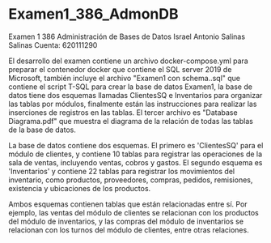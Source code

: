 # Examen1_386_AdmonDB

Examen 1
386 Administración de Bases de Datos
Israel Antonio Salinas Salinas
Cuenta: 620111290

El desarrollo del examen contiene un archivo docker-compose.yml para preparar el contenedor docker
que contiene el SQL server 2019 de Microsoft, también incluye el archivo "Examen1 con schema..sql" 
que contiene el script T-SQL para crear la base de datos Examen1, la base de datos tiene dos esquemas
llamadas ClientesSQ e Inventarios para organizar las tablas por módulos, finalmente están las instrucciones
para realizar las inserciones de registros en las tablas.
El tercer archivo es "Database Diagrama.pdf" que muestra el diagrama de la relación de todas las tablas 
de la base de datos.

La base de datos contiene dos esquemas. El primero es 'ClientesSQ' para el módulo de clientes, y contiene 
10 tablas para registrar las operaciones de la sala de ventas, incluyendo ventas, cobros y gastos. 
El segundo esquema es 'Inventarios' y contiene 22 tablas para registrar los movimientos del inventario, 
como productos, proveedores, compras, pedidos, remisiones, existencia y ubicaciones de los productos.

Ambos esquemas contienen tablas que están relacionadas entre sí. Por ejemplo, las ventas del módulo de clientes 
se relacionan con los productos del módulo de inventarios, y las compras del módulo de inventarios se relacionan 
con los turnos del módulo de clientes, entre otras relaciones.
